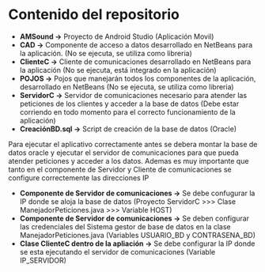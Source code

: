 # Contenido del repositorio

* **AMSound ->** Proyecto de Android Studio (Aplicación Movil)
* **CAD ->** Componente de acceso a datos desarrollado en NetBeans para la aplicación. (No se ejecuta, se utiliza como libreria)
* **ClienteC ->** Cliente de comunicaciones desarrollado en NetBeans para la aplicación (No se ejecuta, está integrado en la aplicación)
* **POJOS ->** Pojos que manejarán todos los componentes de la aplicación, desarrollado en NetBeans (No se ejecuta, se utiliza como libreria)
* **ServidorC ->** Servidor de comunicaciones necesario para atender las peticiones de los clientes y acceder a la base de datos (Debe estar corriendo en todo momento para el correcto funcionamiento de la aplicación)
* **CreaciónBD.sql ->** Script de creación de la base de datos (Oracle)

<p>Para ejecutar el aplicativo correctamente antes se debera montar la base de datos oracle y ejecutar el servidor de comunicaciones para que pueda atender peticiones y acceder a los datos. Ademas es muy importante que tanto en el componente de Servidor y Cliente
de comunicaciones se configure correctemente las direcciones IP</p>

* **Componente de Servidor de comunicaciones ->** Se debe confugurar la IP donde se aloja la base de datos (Proyecto ServidorC >>> Clase ManejadorPeticiones.java >>> Variable HOST)
* **Componente de Servidor de comunicaciones ->** Se deben configurar las credenciales del Sistema gestor de base de datos en la clase ManejadorPeticiones.java (Variables USUARIO_BD y CONTRASENA_BD)
* **Clase ClienteC dentro de la apliación ->** Se debe configurar la IP donde se esta ejecutando el servidor de comunicaciones (Variable IP_SERVIDOR)

